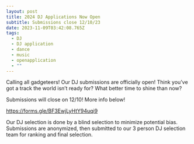 ```yaml
---
layout: post
title: 2024 DJ Applications Now Open
subtitle: Submissions close 12/10/23
date: 2023-11-09T03:42:08.765Z
tags:
  - DJ
  - DJ application
  - dance
  - music
  - openapplication
  - ""
---
```

Calling all gadgeteers! Our DJ submissions are officially open! Think you’ve got a track the world isn’t ready for? What better time to shine than now?

Submissions will close on 12/10! More info below! 

<https://forms.gle/BF3EwjLyHtY94uqi9>

Our DJ selection is done by a blind selection to minimize potential bias. Submissions are anonymized, then submitted to our 3 person DJ selection team for ranking and final selection.